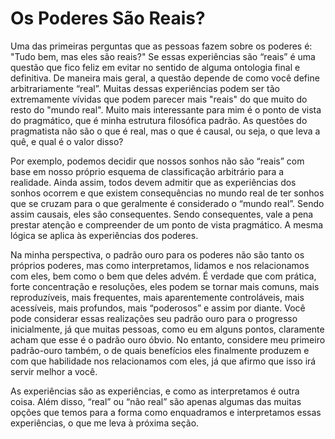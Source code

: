 # Os Poderes São Reais?

Uma das primeiras perguntas que as pessoas fazem sobre os poderes é: "Tudo bem, mas eles são reais?" Se essas experiências são “reais” é uma questão que fico feliz em evitar no sentido de alguma ontologia final e definitiva. De maneira mais geral, a questão depende de como você define arbitrariamente “real”. Muitas dessas experiências podem ser tão extremamente vívidas que podem parecer mais "reais" do que muito do resto do "mundo real". Muito mais interessante para mim é o ponto de vista do pragmático, que é minha estrutura filosófica padrão. As questões do pragmatista não são o que é real, mas o que é causal, ou seja, o que leva a quê, e qual é o valor disso?

Por exemplo, podemos decidir que nossos sonhos não são “reais” com base em nosso próprio esquema de classificação arbitrário para a realidade. Ainda assim, todos devem admitir que as experiências dos sonhos ocorrem e que existem consequências no mundo real de ter sonhos que se cruzam para o que geralmente é considerado o “mundo real”. Sendo assim causais, eles são consequentes. Sendo consequentes, vale a pena prestar atenção e compreender de um ponto de vista pragmático. A mesma lógica se aplica às experiências dos poderes.

Na minha perspectiva, o padrão ouro para os poderes não são tanto os próprios poderes, mas como interpretamos, lidamos e nos relacionamos com eles, bem como o bem que deles advém. É verdade que com prática, forte concentração e resoluções, eles podem se tornar mais comuns, mais reproduzíveis, mais frequentes, mais aparentemente controláveis, mais acessíveis, mais profundos, mais “poderosos” e assim por diante. Você pode considerar essas realizações seu padrão ouro para o progresso inicialmente, já que muitas pessoas, como eu em alguns pontos, claramente acham que esse é o padrão ouro óbvio. No entanto, considere meu primeiro padrão-ouro também, o de quais benefícios eles finalmente produzem e com que habilidade nos relacionamos com eles, já que afirmo que isso irá servir melhor a você.

As experiências são as experiências, e como as interpretamos é outra coisa. Além disso, “real” ou “não real” são apenas algumas das muitas opções que temos para a forma como enquadramos e interpretamos essas experiências, o que me leva à próxima seção.
